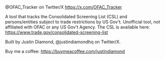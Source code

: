 @OFAC_Tracker on Twitter/X
https://x.com/OFAC_Tracker

A tool that tracks the Consolidated Screening List (CSL) and persons/entities subject to trade restrictions by US Gov't. Unofficial tool, not affiliated with OFAC or any US Gov't Agency. 
The CSL is available here: https://www.trade.gov/consolidated-screening-list

Built by Justin Diamond, @justindiamondhq on Twitter/X.

Buy me a coffee: https://buymeacoffee.com/justindiamond
